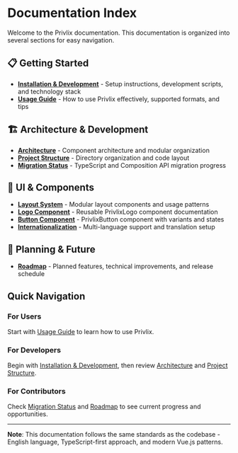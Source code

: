 # Documentation Index

Welcome to the Privlix documentation. This documentation is organized into several sections for easy navigation.

## 📋 Getting Started

- **[Installation & Development](installation.md)** - Setup instructions, development scripts, and technology stack
- **[Usage Guide](usage.md)** - How to use Privlix effectively, supported formats, and tips

## 🏗️ Architecture & Development

- **[Architecture](architecture.md)** - Component architecture and modular organization
- **[Project Structure](project-structure.md)** - Directory organization and code layout
- **[Migration Status](migration-status.md)** - TypeScript and Composition API migration progress

## 🎨 UI & Components

- **[Layout System](layout-system.md)** - Modular layout components and usage patterns
- **[Logo Component](logo_usage.md)** - Reusable PrivlixLogo component documentation
- **[Button Component](button-component.md)** - PrivlixButton component with variants and states
- **[Internationalization](i18n.md)** - Multi-language support and translation setup

## 🚀 Planning & Future

- **[Roadmap](roadmap.md)** - Planned features, technical improvements, and release schedule

## Quick Navigation

### For Users

Start with [Usage Guide](usage.md) to learn how to use Privlix.

### For Developers

Begin with [Installation & Development](installation.md), then review [Architecture](architecture.md) and [Project Structure](project-structure.md).

### For Contributors

Check [Migration Status](migration-status.md) and [Roadmap](roadmap.md) to see current progress and opportunities.

---

**Note**: This documentation follows the same standards as the codebase - English language, TypeScript-first approach, and modern Vue.js patterns.
